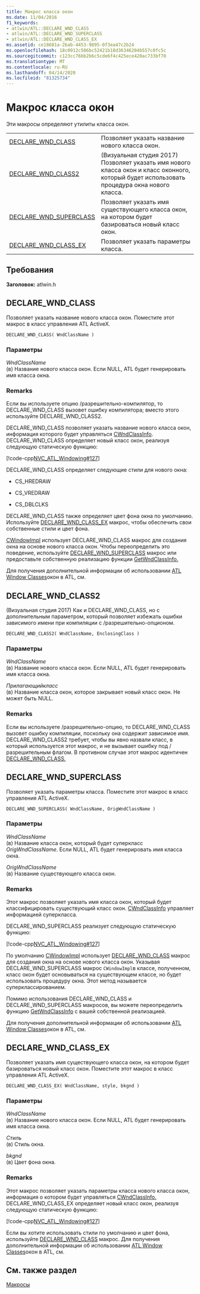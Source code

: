 ```yaml
---
title: Макрос класса окон
ms.date: 11/04/2016
f1_keywords:
- atlwin/ATL::DECLARE_WND_CLASS
- atlwin/ATL::DECLARE_WND_SUPERCLASS
- atlwin/ATL::DECLARE_WND_CLASS_EX
ms.assetid: ce18681a-2bab-4453-9895-0f3ea47c2b24
ms.openlocfilehash: 18c0912c506bc52421b18d36346204b557c0fc5c
ms.sourcegitcommit: c123cc76bb2b6c5cde6f4c425ece420ac733bf70
ms.translationtype: MT
ms.contentlocale: ru-RU
ms.lasthandoff: 04/14/2020
ms.locfileid: "81325734"
---
```

# <a name="window-class-macros"></a>Макрос класса окон

Эти макросы определяют утилиты класса окон.

|||
|-|-|
|[DECLARE_WND_CLASS](#declare_wnd_class)|Позволяет указать название нового класса окон.|
|[DECLARE_WND_CLASS2](#declare_wnd_class2)|(Визуальная студия 2017) Позволяет указать имя нового класса окон и класс оконного, который будет использовать процедура окна нового класса.|
|[DECLARE_WND_SUPERCLASS](#declare_wnd_superclass)|Позволяет указать имя существующего класса окон, на котором будет базироваться новый класс окон.|
|[DECLARE_WND_CLASS_EX](#declare_wnd_class_ex)|Позволяет указать параметры класса.|

## <a name="requirements"></a>Требования

**Заголовок:** atlwin.h

## <a name="declare_wnd_class"></a><a name="declare_wnd_class"></a>DECLARE_WND_CLASS

Позволяет указать название нового класса окон. Поместите этот макрос в класс управления ATL ActiveX.

```
DECLARE_WND_CLASS( WndClassName )
```

### <a name="parameters"></a>Параметры

*WndClassName*<br/>
(в) Название нового класса окон. Если NULL, ATL будет генерировать имя класса окна.

### <a name="remarks"></a>Remarks

Если вы используете опцию /разрешительно-компилятор, то DECLARE_WND_CLASS вызовет ошибку компилятора; вместо этого используйте DECLARE_WND_CLASS2.

DECLARE_WND_CLASS позволяет указать название нового класса окон, информация которого будет управляться [CWndClassInfo](cwndclassinfo-class.md). DECLARE_WND_CLASS определяет новый класс окон, реализуя следующую статическую функцию:

[!code-cpp[NVC_ATL_Windowing#127](../../atl/codesnippet/cpp/window-class-macros_1.cpp)]

DECLARE_WND_CLASS определяет следующие стили для нового окна:

- CS_HREDRAW

- CS_VREDRAW

- CS_DBLCLKS

DECLARE_WND_CLASS также определяет цвет фона окна по умолчанию. Используйте [DECLARE_WND_CLASS_EX](#declare_wnd_class_ex) макрос, чтобы обеспечить свои собственные стили и цвет фона.

[CWindowImpl](cwindowimpl-class.md) использует DECLARE_WND_CLASS макрос для создания окна на основе нового класса окон. Чтобы переопределить это поведение, используйте [DECLARE_WND_SUPERCLASS](#declare_wnd_superclass) макрос или предоставьте собственную реализацию функции [GetWndClassInfo.](cwindowimpl-class.md#getwndclassinfo)

Для получения дополнительной информации об использовании [ATL Window Classes](../../atl/atl-window-classes.md)окон в ATL, см.

## <a name="declare_wnd_class2"></a><a name="declare_wnd_class2"></a>DECLARE_WND_CLASS2

(Визуальная студия 2017) Как и DECLARE_WND_CLASS, но с дополнительным параметром, который позволяет избежать ошибки зависимого имени при компиляции с /разрешительно-опционом.

```
DECLARE_WND_CLASS2( WndClassName, EnclosingClass )
```

### <a name="parameters"></a>Параметры

*WndClassName*<br/>
(в) Название нового класса окон. Если NULL, ATL будет генерировать имя класса окна.

*Прилагающийкласс*<br/>
(в) Название класса окон, которое закрывает новый класс окон. Не может быть NULL.

### <a name="remarks"></a>Remarks

Если вы используете /разрешительно-опцию, то DECLARE_WND_CLASS вызовет ошибку компиляции, поскольку она содержит зависимое имя. DECLARE_WND_CLASS2 требует, чтобы вы явно назвали класс, в который используется этот макрос, и не вызывает ошибку под /разрешительным флагом.
В противном случае этот макрос идентичен [DECLARE_WND_CLASS.](#declare_wnd_class)

## <a name="declare_wnd_superclass"></a><a name="declare_wnd_superclass"></a>DECLARE_WND_SUPERCLASS

Позволяет указать параметры класса. Поместите этот макрос в класс управления ATL ActiveX.

```
DECLARE_WND_SUPERCLASS( WndClassName, OrigWndClassName )
```

### <a name="parameters"></a>Параметры

*WndClassName*<br/>
(в) Название класса окон, который будет суперкласс *OrigWndClassName*. Если NULL, ATL будет генерировать имя класса окна.

*OrigWndClassName*<br/>
(в) Название существующего класса окон.

### <a name="remarks"></a>Remarks

Этот макрос позволяет указать имя класса окон, который будет классифицировать существующий класс окон. [CWndClassInfo](cwndclassinfo-class.md) управляет информацией суперкласса.

DECLARE_WND_SUPERCLASS реализует следующую статическую функцию:

[!code-cpp[NVC_ATL_Windowing#127](../../atl/codesnippet/cpp/window-class-macros_1.cpp)]

По умолчанию [CWindowImpl](cwindowimpl-class.md) использует [DECLARE_WND_CLASS](#declare_wnd_class) макрос для создания окна на основе нового класса окон. Указывая DECLARE_WND_SUPERCLASS макрос `CWindowImpl`в классе, полученном, класс окон будет основываться на существующем классе, но будет использовать процедуру окна. Этот метод называется суперклассированием.

Помимо использования DECLARE_WND_CLASS и DECLARE_WND_SUPERCLASS макросов, вы можете переопределить функцию [GetWndClassInfo](cwindowimpl-class.md#getwndclassinfo) с вашей собственной реализацией.

Для получения дополнительной информации об использовании [ATL Window Classes](../../atl/atl-window-classes.md)окон в ATL, см.

## <a name="declare_wnd_class_ex"></a><a name="declare_wnd_class_ex"></a>DECLARE_WND_CLASS_EX

Позволяет указать имя существующего класса окон, на котором будет базироваться новый класс окон. Поместите этот макрос в класс управления ATL ActiveX.

```
DECLARE_WND_CLASS_EX( WndClassName, style, bkgnd )
```

### <a name="parameters"></a>Параметры

*WndClassName*<br/>
(в) Название нового класса окон. Если NULL, ATL будет генерировать имя класса окна.

*Стиль*<br/>
(в) Стиль окна.

*bkgnd*<br/>
(в) Цвет фона окна.

### <a name="remarks"></a>Remarks

Этот макрос позволяет указать параметры класса нового класса окон, информация о котором будет управляться [CWndClassInfo.](cwndclassinfo-class.md) DECLARE_WND_CLASS_EX определяет новый класс окон, реализуя следующую статическую функцию:

[!code-cpp[NVC_ATL_Windowing#127](../../atl/codesnippet/cpp/window-class-macros_1.cpp)]

Если вы хотите использовать стили по умолчанию и цвет фона, используйте [DECLARE_WND_CLASS](#declare_wnd_class) макрос. Для получения дополнительной информации об использовании [ATL Window Classes](../../atl/atl-window-classes.md)окон в ATL, см.

## <a name="see-also"></a>См. также раздел

[Макросы](atl-macros.md)
